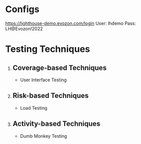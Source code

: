 # Configs

https://lighthouse-demo.evozon.com/login
User: lhdemo
Pass: LH@Evozon!2022

# Testing Techniques

1. ## Coverage-based Techniques

   - User Interface Testing

2. ## Risk-based Techniques

   - Load Testing

3. ## Activity-based Techniques

   - Dumb Monkey Testing
